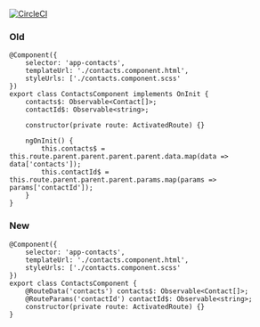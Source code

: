 [![CircleCI](https://circleci.com/gh/scaljeri/angular-route-xxl.svg?style=svg)](https://circleci.com/gh/scaljeri/angular-route-xxl)

### Old
    @Component({
        selector: 'app-contacts',
        templateUrl: './contacts.component.html',
        styleUrls: ['./contacts.component.scss'
    })
    export class ContactsComponent implements OnInit {
        contacts$: Observable<Contact[]>;
        contactId$: Observable<string>;
        
        constructor(private route: ActivatedRoute) {}
        
        ngOnInit() {
            this.contacts$ = this.route.parent.parent.parent.parent.data.map(data => data['contacts']);
            this.contactId$ = this.route.parent.parent.parent.params.map(params => params['contactId']);
        }
    }

### New
    @Component({
        selector: 'app-contacts',
        templateUrl: './contacts.component.html',
        styleUrls: ['./contacts.component.scss'
    })
    export class ContactsComponent {
        @RouteData('contacts') contacts$: Observable<Contact[]>;
        @RouteParams('contactId') contactId$: Observable<string>;
        constructor(private route: ActivatedRoute) {}
    }
